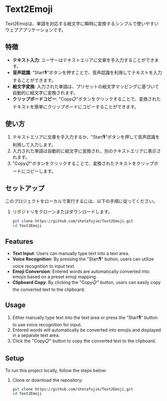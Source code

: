 # Text2Emoji

Text2Emojiは、単語を対応する絵文字に瞬時に変換するシンプルで使いやすいウェブアプリケーションです。

## 特徴

- **テキスト入力**: ユーザーはテキストエリアに文章を手入力することができます。
- **音声認識**: "Start🎙️"ボタンを押すことで、音声認識を利用してテキストを入力することができます。
- **絵文字変換**: 入力された単語は、プリセットの絵文字マッピングに基づいて自動的に絵文字に変換されます。
- **クリップボードコピー**: "Copy📋"ボタンをクリックすることで、変換されたテキストを簡単にクリップボードにコピーすることができます。

## 使い方

1. テキストエリアに文章を手入力するか、"Start🎙️"ボタンを押して音声認識を利用して入力します。
2. 入力された単語は自動的に絵文字に変換され、別のテキストエリアに表示されます。
3. "Copy📋"ボタンをクリックすることで、変換されたテキストをクリップボードにコピーします。

## セットアップ

このプロジェクトをローカルで実行するには、以下の手順に従ってください。

1. リポジトリをクローンまたはダウンロードします。
   ```bash
   git clone https://github.com/shotafujie/Text2Emoji.git
   cd Text2Emoji


## Features

- **Text Input**: Users can manually type text into a text area.
- **Voice Recognition**: By pressing the "Start🎙️" button, users can utilize voice recognition to input text.
- **Emoji Conversion**: Entered words are automatically converted into emojis based on a preset emoji mapping.
- **Clipboard Copy**: By clicking the "Copy📋" button, users can easily copy the converted text to the clipboard.

## Usage

1. Either manually type text into the text area or press the "Start🎙️" button to use voice recognition for input.
2. Entered words will automatically be converted into emojis and displayed in a separate text area.
3. Click the "Copy📋" button to copy the converted text to the clipboard.

## Setup

To run this project locally, follow the steps below:

1. Clone or download the repository:
   ```bash
   git clone https://github.com/shotafujie/Text2Emoji.git
   cd Text2Emoji
